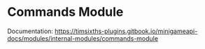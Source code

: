 # Commands Module

Documentation: https://timsixths-plugins.gitbook.io/minigameapi-docs/modules/internal-modules/commands-module
